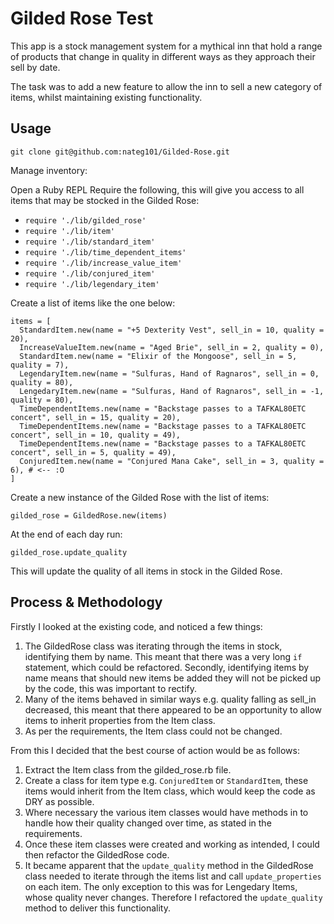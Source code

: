# Gilded Rose Test

This app is a stock management system for a mythical inn that hold a range of products that change in quality in different ways as they approach their sell by date.

The task was to add a new feature to allow the inn to sell a new category of items, whilst maintaining existing functionality.

## Usage

`git clone git@github.com:nateg101/Gilded-Rose.git`

Manage inventory:

Open a Ruby REPL
Require the following, this will give you access to all items that may be stocked in the Gilded Rose:

* `require './lib/gilded_rose'`
* `require './lib/item'`
* `require './lib/standard_item'`
* `require './lib/time_dependent_items'`
* `require './lib/increase_value_item'`
* `require './lib/conjured_item'`
* `require './lib/legendary_item'`

Create a list of items like the one below:

```
items = [
  StandardItem.new(name = "+5 Dexterity Vest", sell_in = 10, quality = 20),
  IncreaseValueItem.new(name = "Aged Brie", sell_in = 2, quality = 0),
  StandardItem.new(name = "Elixir of the Mongoose", sell_in = 5, quality = 7),
  LegendaryItem.new(name = "Sulfuras, Hand of Ragnaros", sell_in = 0, quality = 80),
  LengedaryItem.new(name = "Sulfuras, Hand of Ragnaros", sell_in = -1, quality = 80),
  TimeDependentItems.new(name = "Backstage passes to a TAFKAL80ETC concert", sell_in = 15, quality = 20),
  TimeDependentItems.new(name = "Backstage passes to a TAFKAL80ETC concert", sell_in = 10, quality = 49),
  TimeDependentItems.new(name = "Backstage passes to a TAFKAL80ETC concert", sell_in = 5, quality = 49),
  ConjuredItem.new(name = "Conjured Mana Cake", sell_in = 3, quality = 6), # <-- :O
]
```
Create a new instance of the Gilded Rose with the list of items:

`gilded_rose = GildedRose.new(items)`

At the end of each day run:

`gilded_rose.update_quality`

This will update the quality of all items in stock in the Gilded Rose.

## Process & Methodology

Firstly I looked at the existing code, and noticed a few things:
1. The GildedRose class was iterating through the items in stock, identifying them by name. This meant that there was a very long `if` statement, which could be refactored. Secondly, identifying items by name means that should new items be added they will not be picked up by the code, this was important to rectify.
2. Many of the items behaved in similar ways e.g. quality falling as sell_in decreased, this meant that there appeared to be an opportunity to allow items to inherit properties from the Item class.
3. As per the requirements, the Item class could not be changed.

From this I decided that the best course of action would be as follows:

1. Extract the Item class from the gilded_rose.rb file.
2. Create a class for item type e.g. `ConjuredItem` or `StandardItem`, these items would inherit from the Item class, which would keep the code as DRY as possible.
3. Where necessary the various item classes would have methods in to handle how their quality changed over time, as stated in the requirements.
4. Once these item classes were created and working as intended, I could then refactor the GildedRose code.
5. It became apparent that the `update_quality` method in the GildedRose class needed to iterate through the items list and call `update_properties` on each item. The only exception to this was for Lengedary Items, whose quality never changes. Therefore I refactored the `update_quality` method to deliver this functionality. 
